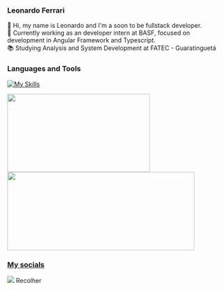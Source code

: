### Leonardo Ferrari

:wave: Hi, my name is Leonardo and I'm a soon to be fullstack developer.
<br>
:briefcase: Currently working as an developer intern at BASF, focused on development in Angular Framework and Typescript.
<br>
📚 Studying Analysis and System Development at FATEC - Guaratinguetá
<br>

### Languages and Tools

[![My Skills](https://skillicons.dev/icons?i=html,css,js,ts,angular,bootstrap,git,java,nodejs,cpp,postman,py,raspberrypivscode)](https://skillicons.dev)

<div>
<a href="https://github.com/CipolliLeo">
<img loading="lazy" height="180em" width="328em" src="https://github-readme-stats.vercel.app/api/top-langs/?username=CipolliLeo&layout=compact&langs_count=7&theme=dracula"/>
<img loading="lazy" height="180em" width="431em" src="https://github-readme-stats.vercel.app/api?username=CipolliLeo&show_icons=true&theme=dracula&include_all_commits=true&count_private=true"/>
</div>

### My socials

<a href="https://linkedin.com/in/leonardo-cipolli-955177213" target="_blank"><img loading="lazy" src="https://img.shields.io/badge/-LinkedIn-%230077B5?style=for-the-badge&logo=linkedin&logoColor=white" target="_blank"></a>
Recolher
 
